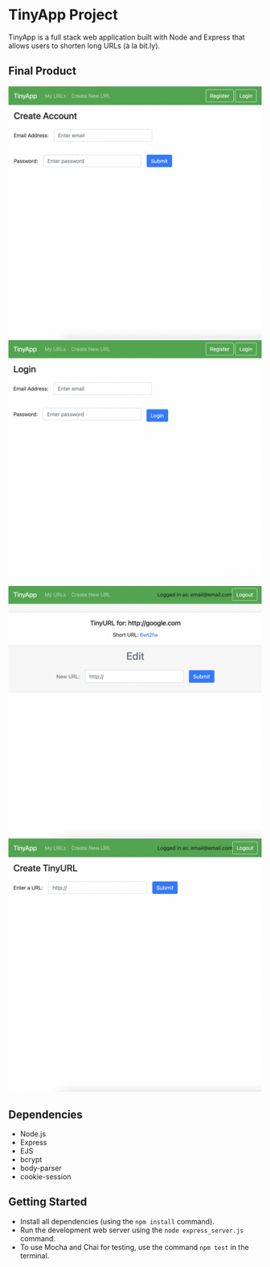 # TinyApp Project

TinyApp is a full stack web application built with Node and Express that allows users to shorten long URLs (à la bit.ly).

## Final Product

!["screenshot of Register page"](https://github.com/mariannebourcier/tinyapp/blob/main/docs/register-page.png?raw=true)
!["Screenshot of Login page"](https://github.com/mariannebourcier/tinyapp/blob/main/docs/login-page.png?raw=true)
!["screenshot of Edit page"](https://github.com/mariannebourcier/tinyapp/blob/main/docs/edit-page.png?raw=true)
!["screenshot of Created Urls page"](https://github.com/mariannebourcier/tinyapp/blob/main/docs/url-creation-page.png?raw=true)

## Dependencies

- Node.js
- Express
- EJS
- bcrypt
- body-parser
- cookie-session


## Getting Started

- Install all dependencies (using the `npm install` command).
- Run the development web server using the `node express_server.js` command.
- To use Mocha and Chai for testing, use the command `npm test` in the terminal.